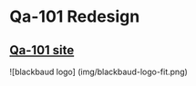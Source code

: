 Qa-101 Redesign
===============

## [Qa-101 site](http://blackbaud-napoleonkernessant.github.io/qa_101_jekyll/)

![blackbaud logo] (img/blackbaud-logo-fit.png)
